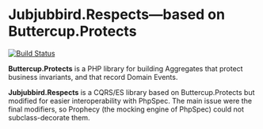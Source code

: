 # Jubjubbird.Respects—based on Buttercup.Protects

[![Build Status](https://travis-ci.org/jubjubbird/respects.png?branch=master)](https://travis-ci.org/jubjubbird/respects)

**Buttercup.Protects** is a PHP library for building Aggregates that protect business invariants, and that
record Domain Events.

**Jubjubbird.Respects** is a CQRS/ES library based on Buttercup.Protects but modified for easier interoperability with PhpSpec. The main issue were the final modifiers, so Prophecy (the mocking engine of PhpSpec) could not subclass-decorate them.  

